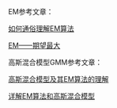 EM参考文章：

[如何通俗理解EM算法](https://blog.csdn.net/v_JULY_v/article/details/81708386) 

[EM——期望最大](https://zhuanlan.zhihu.com/p/78311644) 



高斯混合模型GMM参考文章：

[高斯混合模型及其EM算法的理解](https://blog.csdn.net/jinping_shi/article/details/59613054) 

[详解EM算法和高斯混合模型](https://blog.csdn.net/lin_limin/article/details/81048411?ops_request_misc=%257B%2522request%255Fid%2522%253A%2522166771942416800182189305%2522%252C%2522scm%2522%253A%252220140713.130102334.pc%255Fall.%2522%257D&request_id=166771942416800182189305&biz_id=0&utm_medium=distribute.pc_search_result.none-task-blog-2~all~first_rank_ecpm_v1~hot_rank-3-81048411-null-null.142^v63^control,201^v3^control,213^v1^t3_control2&utm_term=%E9%AB%98%E6%96%AF%E6%B7%B7%E5%90%88%E6%A8%A1%E5%9E%8B) 